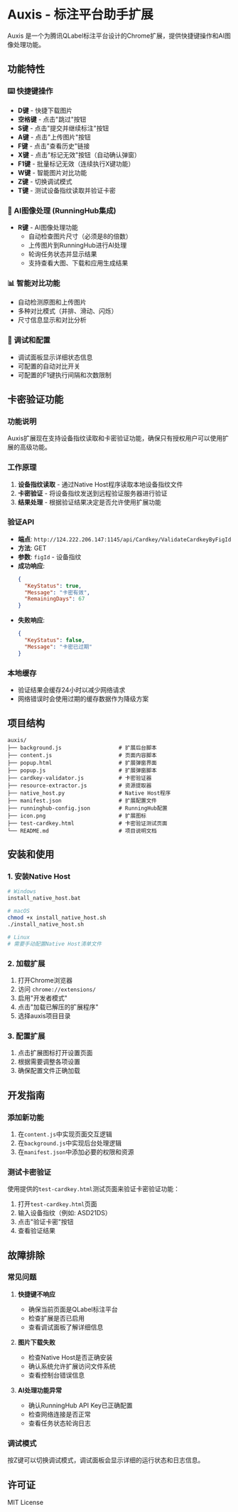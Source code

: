 # Auxis - 标注平台助手扩展

Auxis 是一个为腾讯QLabel标注平台设计的Chrome扩展，提供快捷键操作和AI图像处理功能。

## 功能特性

### ⌨️ 快捷键操作
- **D键** - 快捷下载图片
- **空格键** - 点击"跳过"按钮
- **S键** - 点击"提交并继续标注"按钮
- **A键** - 点击"上传图片"按钮
- **F键** - 点击"查看历史"链接
- **X键** - 点击"标记无效"按钮（自动确认弹窗）
- **F1键** - 批量标记无效（连续执行X键功能）
- **W键** - 智能图片对比功能
- **Z键** - 切换调试模式
- **T键** - 测试设备指纹读取并验证卡密

### 🤖 AI图像处理 (RunningHub集成)
- **R键** - AI图像处理功能
  - 自动检查图片尺寸（必须是8的倍数）
  - 上传图片到RunningHub进行AI处理
  - 轮询任务状态并显示结果
  - 支持查看大图、下载和应用生成结果

### 📊 智能对比功能
- 自动检测原图和上传图片
- 多种对比模式（并排、滑动、闪烁）
- 尺寸信息显示和对比分析

### 🔧 调试和配置
- 调试面板显示详细状态信息
- 可配置的自动对比开关
- 可配置的F1键执行间隔和次数限制

## 卡密验证功能

### 功能说明
Auxis扩展现在支持设备指纹读取和卡密验证功能，确保只有授权用户可以使用扩展的高级功能。

### 工作原理
1. **设备指纹读取** - 通过Native Host程序读取本地设备指纹文件
2. **卡密验证** - 将设备指纹发送到远程验证服务器进行验证
3. **结果处理** - 根据验证结果决定是否允许使用扩展功能

### 验证API
- **端点**: `http://124.222.206.147:1145/api/Cardkey/ValidateCardkeyByFigId`
- **方法**: GET
- **参数**: `figId` - 设备指纹
- **成功响应**:
  ```json
  {
    "KeyStatus": true,
    "Message": "卡密有效",
    "RemainingDays": 67
  }
  ```
- **失败响应**:
  ```json
  {
    "KeyStatus": false,
    "Message": "卡密已过期"
  }
  ```

### 本地缓存
- 验证结果会缓存24小时以减少网络请求
- 网络错误时会使用过期的缓存数据作为降级方案

## 项目结构

```
auxis/
├── background.js                  # 扩展后台脚本
├── content.js                     # 页面内容脚本
├── popup.html                     # 扩展弹窗界面
├── popup.js                       # 扩展弹窗脚本
├── cardkey-validator.js           # 卡密验证器
├── resource-extractor.js          # 资源提取器
├── native_host.py                 # Native Host程序
├── manifest.json                  # 扩展配置文件
├── runninghub-config.json         # RunningHub配置
├── icon.png                       # 扩展图标
├── test-cardkey.html              # 卡密验证测试页面
└── README.md                      # 项目说明文档
```

## 安装和使用

### 1. 安装Native Host
```bash
# Windows
install_native_host.bat

# macOS
chmod +x install_native_host.sh
./install_native_host.sh

# Linux
# 需要手动配置Native Host清单文件
```

### 2. 加载扩展
1. 打开Chrome浏览器
2. 访问 `chrome://extensions/`
3. 启用"开发者模式"
4. 点击"加载已解压的扩展程序"
5. 选择auxis项目目录

### 3. 配置扩展
1. 点击扩展图标打开设置页面
2. 根据需要调整各项设置
3. 确保配置文件正确加载

## 开发指南

### 添加新功能
1. 在`content.js`中实现页面交互逻辑
2. 在`background.js`中实现后台处理逻辑
3. 在`manifest.json`中添加必要的权限和资源

### 测试卡密验证
使用提供的`test-cardkey.html`测试页面来验证卡密验证功能：
1. 打开`test-cardkey.html`页面
2. 输入设备指纹（例如: ASD21DS）
3. 点击"验证卡密"按钮
4. 查看验证结果

## 故障排除

### 常见问题

1. **快捷键不响应**
   - 确保当前页面是QLabel标注平台
   - 检查扩展是否已启用
   - 查看调试面板了解详细信息

2. **图片下载失败**
   - 检查Native Host是否正确安装
   - 确认系统允许扩展访问文件系统
   - 查看控制台错误信息

3. **AI处理功能异常**
   - 确认RunningHub API Key已正确配置
   - 检查网络连接是否正常
   - 查看任务状态轮询日志

### 调试模式
按Z键可以切换调试模式，调试面板会显示详细的运行状态和日志信息。

## 许可证

MIT License